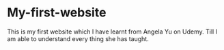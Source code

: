 # My-first-website
This is my first website which I have learnt from Angela Yu on Udemy. Till I am able to understand every thing she has taught.

